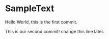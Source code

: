 # SampleText

Hello World, this is the first commit.

This is our second commit! change this line later.
